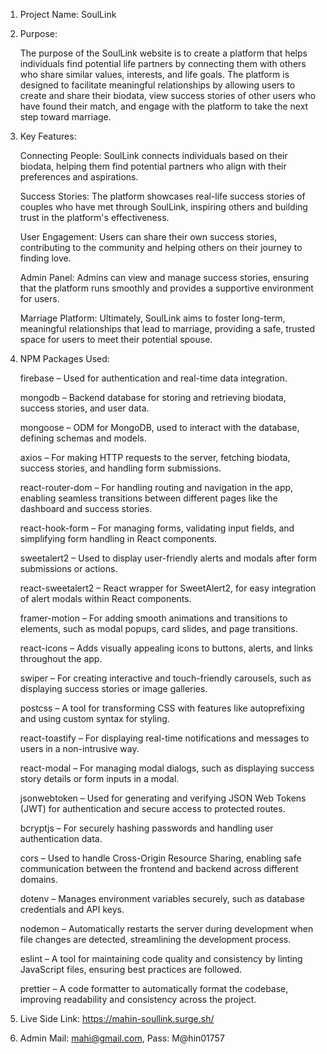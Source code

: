   1. Project Name: SoulLink


  2. Purpose:

     The purpose of the SoulLink website is to create a platform that helps individuals find potential life partners by connecting them with others who share similar values, interests, and life goals. The platform is designed to facilitate meaningful relationships by allowing users to create and share their biodata, view success stories of other users who have found their match, and engage with the platform to take the next step toward marriage.

  3. Key Features:

      Connecting People: SoulLink connects individuals based on their biodata, helping them find potential partners who align with their preferences and aspirations.

      Success Stories: The platform showcases real-life success stories of couples who have met through SoulLink, inspiring others and building trust in the platform's effectiveness.

      User Engagement: Users can share their own success stories, contributing to the community and helping others on their journey to finding love.

      Admin Panel: Admins can view and manage success stories, ensuring that the platform runs smoothly and provides a supportive environment for users.

      Marriage Platform: Ultimately, SoulLink aims to foster long-term, meaningful relationships that lead to marriage, providing a safe, trusted space for users to meet their potential spouse.


  4. NPM Packages Used:

       firebase – Used for authentication and real-time data integration.

       mongodb – Backend database for storing and retrieving biodata, success stories, and user data.

       mongoose – ODM for MongoDB, used to interact with the database, defining schemas and models.

       axios – For making HTTP requests to the server, fetching biodata, success stories, and handling form submissions.

       react-router-dom – For handling routing and navigation in the app, enabling seamless transitions between different pages like the dashboard and success stories.

       react-hook-form – For managing forms, validating input fields, and simplifying form handling in React components.

       sweetalert2 – Used to display user-friendly alerts and modals after form submissions or actions.

       react-sweetalert2 – React wrapper for SweetAlert2, for easy integration of alert modals within React components.

       framer-motion – For adding smooth animations and transitions to elements, such as modal popups, card slides, and page transitions.

       react-icons – Adds visually appealing icons to buttons, alerts, and links throughout the app.

       swiper – For creating interactive and touch-friendly carousels, such as displaying success stories or image galleries.

       postcss – A tool for transforming CSS with features like autoprefixing and using custom syntax for styling.

       react-toastify – For displaying real-time notifications and messages to users in a non-intrusive way.

       react-modal – For managing modal dialogs, such as displaying success story details or form inputs in a modal.

       jsonwebtoken – Used for generating and verifying JSON Web Tokens (JWT) for authentication and secure access to protected routes.

       bcryptjs – For securely hashing passwords and handling user authentication data.

       cors – Used to handle Cross-Origin Resource Sharing, enabling safe communication between the frontend and backend across different domains.

       dotenv – Manages environment variables securely, such as database credentials and API keys.

       nodemon – Automatically restarts the server during development when file changes are detected, streamlining the development process.

       eslint – A tool for maintaining code quality and consistency by linting JavaScript files, ensuring best practices are followed.

       prettier – A code formatter to automatically format the codebase, improving readability and consistency across the project.

  5. Live Side Link: https://mahin-soullink.surge.sh/

  6. Admin Mail: mahi@gmail.com, Pass: M@hin01757
 